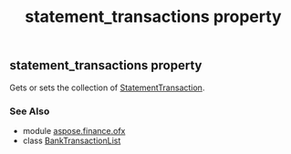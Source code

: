 ﻿---
title: statement_transactions property
second_title: Aspose.Finance for Python via .NET API References
description: 
type: docs
weight: 50
url: /python-net/aspose.finance.ofx/banktransactionlist/statement_transactions/
is_root: false
---

## statement_transactions property


Gets or sets the collection of [StatementTransaction](/finance/python-net/aspose.finance.ofx/statementtransaction).

### See Also
* module [aspose.finance.ofx](../../)
* class [BankTransactionList](/finance/python-net/aspose.finance.ofx/banktransactionlist)
